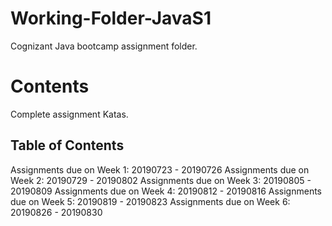 # Working-Folder-JavaS1
Cognizant Java bootcamp assignment folder.

# Contents
Complete assignment Katas.

## Table of Contents 
Assignments due on Week 1: 20190723 - 20190726
Assignments due on Week 2: 20190729 - 20190802
Assignments due on Week 3: 20190805 - 20190809
Assignments due on Week 4: 20190812 - 20190816
Assignments due on Week 5: 20190819 - 20190823
Assignments due on Week 6: 20190826 - 20190830


